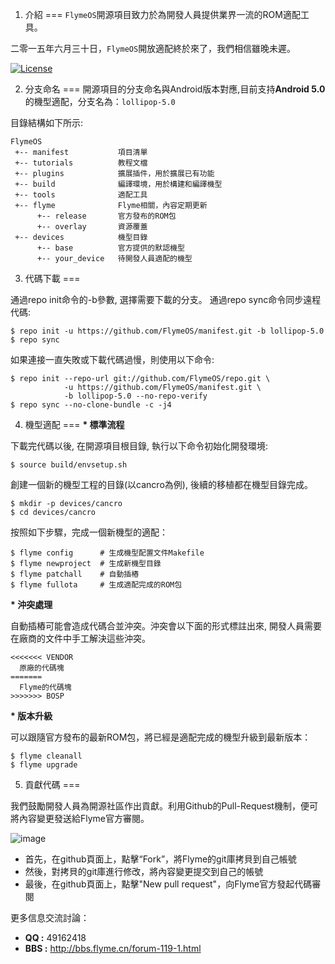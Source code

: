 1. 介紹
===
`FlymeOS`開源項目致力於為開發人員提供業界一流的ROM適配工具。

二零一五年六月三十日，`FlymeOS`開放適配終於來了，我們相信雖晚未遲。

[![License](https://img.shields.io/badge/License-Apache%20V2.0-blue.svg)](LICENSE)


2. 分支命名
===
開源項目的分支命名與Android版本對應,目前支持**Android 5.0**的機型適配，分支名為：`lollipop-5.0`

目錄結構如下所示: 

    FlymeOS
     +-- manifest           項目清單
     +-- tutorials          教程文檔
     +-- plugins            擴展插件，用於擴展已有功能
     +-- build              編譯環境，用於構建和編譯機型
     +-- tools              適配工具
     +-- flyme              Flyme相關，內容定期更新
          +-- release       官方發布的ROM包
          +-- overlay       資源覆蓋
     +-- devices            機型目錄
          +-- base          官方提供的默認機型
          +-- your_device   待開發人員適配的機型


3. 代碼下載
===

通過repo init命令的-b參數, 選擇需要下載的分支。
通過repo sync命令同步遠程代碼: 

    $ repo init -u https://github.com/FlymeOS/manifest.git -b lollipop-5.0
    $ repo sync

如果連接一直失敗或下載代碼過慢，則使用以下命令:

    $ repo init --repo-url git://github.com/FlymeOS/repo.git \
                -u https://github.com/FlymeOS/manifest.git \
                -b lollipop-5.0 --no-repo-verify
    $ repo sync --no-clone-bundle -c -j4


4. 機型適配
===
<b>* 標準流程</b>

下載完代碼以後, 在開源項目根目錄, 執行以下命令初始化開發環境: 

    $ source build/envsetup.sh

創建一個新的機型工程的目錄(以cancro為例), 後續的移植都在機型目錄完成。

    $ mkdir -p devices/cancro
    $ cd devices/cancro

按照如下步驟，完成一個新機型的適配：

    $ flyme config      # 生成機型配置文件Makefile
    $ flyme newproject  # 生成新機型目錄
    $ flyme patchall    # 自動插樁
    $ flyme fullota     # 生成適配完成的ROM包


<b>* 沖突處理</b>

自動插樁可能會造成代碼合並沖突。沖突會以下面的形式標註出來, 開發人員需要在廠商的文件中手工解決這些沖突。

    <<<<<<< VENDOR
      原廠的代碼塊
    =======
      Flyme的代碼塊
    >>>>>>> BOSP


<b>* 版本升級</b>

可以跟隨官方發布的最新ROM包，將已經是適配完成的機型升級到最新版本：

    $ flyme cleanall
    $ flyme upgrade


5. 貢獻代碼
===

我們鼓勵開發人員為開源社區作出貢獻。利用Github的Pull-Request機制，便可將內容變更發送給Flyme官方審閱。

![image](github-pull-request.png)

- 首先，在github頁面上，點擊“Fork”，將Flyme的git庫拷貝到自己帳號
- 然後，對拷貝的git庫進行修改，將內容變更提交到自己的帳號
- 最後，在github頁面上，點擊"New pull request"，向Flyme官方發起代碼審閱

更多信息交流討論：

- **QQ  :**  49162418
- **BBS :**  <http://bbs.flyme.cn/forum-119-1.html>
